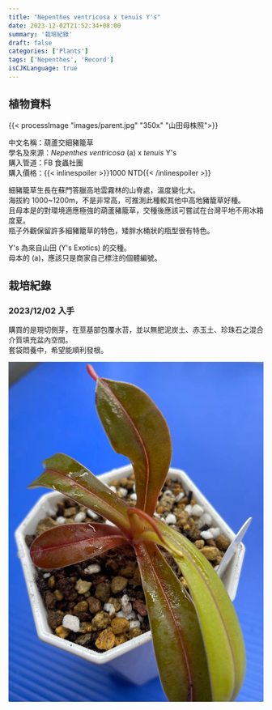 ```yaml
---
title: "Nepenthes ventricosa x tenuis Y's"
date: 2023-12-02T21:52:34+08:00
summary: '栽培紀錄'
draft: false
categories: ['Plants']
tags: ['Nepenthes', 'Record']
isCJKLanguage: true
---
```


## 植物資料

{{< processImage "images/parent.jpg" "350x" "山田母株照">}}

中文名稱：葫蘆交細豬籠草  
學名及來源：*Nepenthes ventricosa* (a) x *tenuis* Y's  
購入管道：FB 食蟲社團  
購入價格：{{< inlinespoiler >}}1000 NTD{{< /inlinespoiler >}}  

細豬籠草生長在蘇門答臘高地雲霧林的山脊處，溫度變化大。  
海拔約 1000~1200m，不是非常高，可推測此種較其他中高地豬籠草好種。  
且母本是的對環境適應極強的葫蘆豬籠草，交種後應該可嘗試在台灣平地不用冰箱度夏。  
瓶子外觀保留許多細豬籠草的特色，矮胖水桶狀的瓶型很有特色。  

Y's 為來自山田 (Y's Exotics) 的交種。  
母本的 (a)，應該只是商家自己標注的個體編號。  

## 栽培紀錄

### 2023/12/02 入手

購買的是現切側芽，在莖基部包覆水苔，並以無肥泥炭土、赤玉土、珍珠石之混合介質填充盆內空間。  
套袋悶養中，希望能順利發根。  

![2023-12-02](./images/2023-12-02.jpg)
